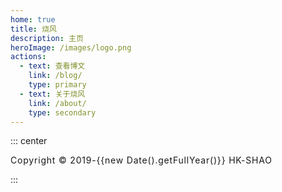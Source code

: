 ```yaml
---
home: true
title: 烧风
description: 主页
heroImage: /images/logo.png
actions:
  - text: 查看博文
    link: /blog/
    type: primary
  - text: 关于烧风
    link: /about/
    type: secondary
---
```



::: center

<nobr>
  <footer class="footer" style="letter-spacing: 0.05rem;">
  Copyright © 2019-{{new Date().getFullYear()}} HK-SHAO
  </footer>
</nobr>

:::